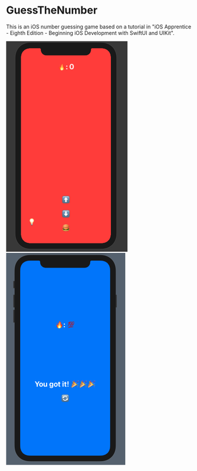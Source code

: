# GuessTheNumber

This is an iOS number guessing game based on a tutorial in "iOS Apprentice - Eighth Edition - Beginning iOS Development with SwiftUI and UIKit". 

![alt text](1.png)
![alt text](2.png)
